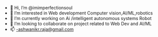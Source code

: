- 👋 Hi, I’m @imimperfectionsoul
- 👀 I’m interested in Web development  Computer vision,AI/ML,robotics
- 🌱 I’m currently working on  Ai /intelligent autonomous systems Robot
- 💞️ I’m looking to collaborate on project related to Web Dev and AI/ML
- 📫 -ashwanikr.raja@gmail.com

<!---
imimperfectionsoul/imimperfectionsoul is a ✨ special ✨ repository because its `README.md` (this file) appears on your GitHub profile.
You can click the Preview link to take a look at your changes.
--->
